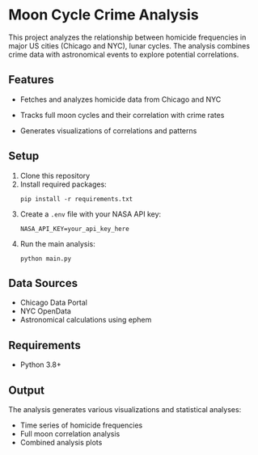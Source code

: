 # Moon Cycle Crime Analysis

This project analyzes the relationship between homicide frequencies in major US cities (Chicago and NYC), lunar cycles. The analysis combines crime data with astronomical events to explore potential correlations.

## Features
- Fetches and analyzes homicide data from Chicago and NYC
- Tracks full moon cycles and their correlation with crime rates

- Generates visualizations of correlations and patterns

## Setup
1. Clone this repository
2. Install required packages:
   ```
   pip install -r requirements.txt
   ```
3. Create a `.env` file with your NASA API key:
   ```
   NASA_API_KEY=your_api_key_here
   ```
4. Run the main analysis:
   ```
   python main.py
   ```

## Data Sources
- Chicago Data Portal
- NYC OpenData
- Astronomical calculations using ephem

## Requirements
- Python 3.8+


## Output
The analysis generates various visualizations and statistical analyses:
- Time series of homicide frequencies
- Full moon correlation analysis
- Combined analysis plots 
